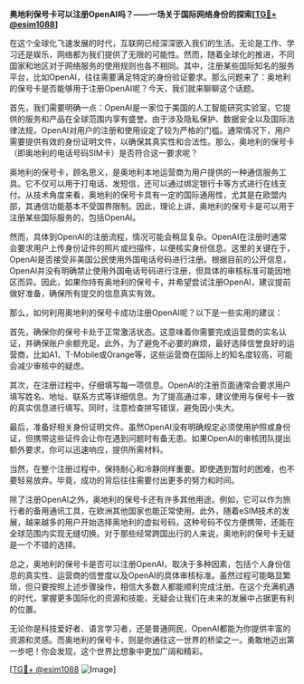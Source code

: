 **奥地利保号卡可以注册OpenAI吗？——一场关于国际网络身份的探索[[TG💪+ @esim1088](https://t.me/s/esim1088)]**

在这个全球化飞速发展的时代，互联网已经深深嵌入我们的生活。无论是工作、学习还是娱乐，网络都为我们提供了无限的可能性。然而，随着全球化的推进，不同国家和地区对于网络服务的使用规则也各不相同。其中，注册某些国际知名的服务平台，比如OpenAI，往往需要满足特定的身份验证要求。那么问题来了：奥地利的保号卡是否能够用于注册OpenAI呢？今天，我们就来聊聊这个话题。

首先，我们需要明确一点：OpenAI是一家位于美国的人工智能研究实验室，它提供的服务和产品在全球范围内享有盛誉。由于涉及隐私保护、数据安全以及国际法律法规，OpenAI对用户的注册和使用设定了较为严格的门槛。通常情况下，用户需要提供有效的身份证明文件，以确保其真实性和合法性。那么，奥地利的保号卡（即奥地利的电话号码SIM卡）是否符合这一要求呢？

奥地利的保号卡，顾名思义，是奥地利本地运营商为用户提供的一种通信服务工具。它不仅可以用于打电话、发短信，还可以通过绑定银行卡等方式进行在线支付。从技术角度来看，奥地利的保号卡具有一定的国际通用性，尤其是在欧盟内部，其通信功能基本不受国界限制。因此，理论上讲，奥地利的保号卡是可以用于注册某些国际服务的，包括OpenAI。

然而，具体到OpenAI的注册流程，情况可能会稍显复杂。OpenAI在注册时通常会要求用户上传身份证件的照片或扫描件，以便核实身份信息。这里的关键在于，OpenAI是否接受非美国公民使用外国电话号码进行注册。根据目前的公开信息，OpenAI并没有明确禁止使用外国电话号码进行注册，但具体的审核标准可能因地区而异。因此，如果你持有奥地利的保号卡，并希望尝试注册OpenAI，建议提前做好准备，确保所有提交的信息真实有效。

那么，如何利用奥地利的保号卡成功注册OpenAI呢？以下是一些实用的建议：

首先，确保你的保号卡处于正常激活状态。这意味着你需要完成运营商的实名认证，并确保账户余额充足。此外，为了避免不必要的麻烦，最好选择信誉良好的运营商，比如A1、T-Mobile或Orange等，这些运营商在国际上的知名度较高，可能会减少审核中的疑虑。

其次，在注册过程中，仔细填写每一项信息。OpenAI的注册页面通常会要求用户填写姓名、地址、联系方式等详细信息。为了提高通过率，建议使用与保号卡一致的真实信息进行填写。同时，注意检查拼写错误，避免因小失大。

最后，准备好相关身份证明文件。虽然OpenAI没有明确规定必须使用护照或身份证，但携带这些证件会让你在遇到问题时有备无患。如果OpenAI的审核团队提出额外要求，你可以迅速响应，提供所需材料。

当然，在整个注册过程中，保持耐心和冷静同样重要。即使遇到暂时的困难，也不要轻易放弃。毕竟，成功的背后往往需要付出更多的努力和时间。

除了注册OpenAI之外，奥地利的保号卡还有许多其他用途。例如，它可以作为旅行者的备用通讯工具，在欧洲其他国家也能正常使用。此外，随着eSIM技术的发展，越来越多的用户开始选择奥地利的虚拟号码，这种号码不仅方便携带，还能在全球范围内实现无缝切换。对于那些经常跨国出行的人来说，奥地利的保号卡无疑是一个不错的选择。

总之，奥地利的保号卡是否可以注册OpenAI，取决于多种因素，包括个人身份信息的真实性、运营商的信誉度以及OpenAI的具体审核标准。虽然过程可能略显繁琐，但只要按照上述步骤操作，相信大多数人都能顺利完成注册。在这个充满机遇的时代，掌握更多国际化的资源和技能，无疑会让我们在未来的发展中占据更有利的位置。

无论你是科技爱好者、语言学习者，还是普通网民，OpenAI都能为你提供丰富的资源和灵感。而奥地利的保号卡，则是你通往这一世界的桥梁之一。勇敢地迈出第一步吧！你会发现，这个世界比想象中更加广阔和精彩。

[[TG💪+ @esim1088](https://t.me/s/esim1088) ![Image](https://i.postimg.cc/4NQfJmqS/Snipaste-2025-05-13-00-14-12.png)]